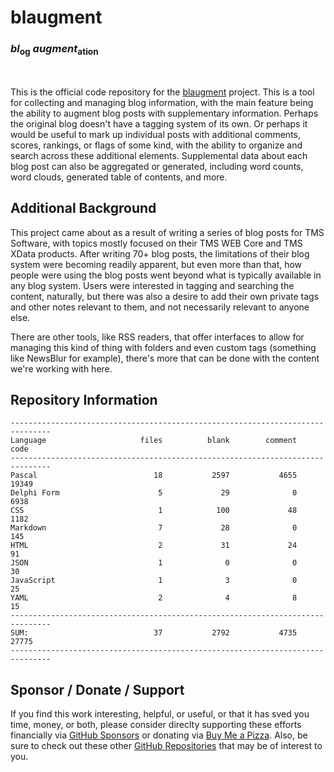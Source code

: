 # blaugment
### ***bl***<sub>og</sub> ***augment***<sub>ation</sub>
<br />

This is the official code repository for the [blaugment](https://www.blaugment.com) project.  This is a tool for collecting and managing blog information, with the main feature being the ability to augment blog posts with supplementary information.  Perhaps the original blog doesn't have a tagging system of its own. Or perhaps it would be useful to mark up individual posts with additional comments, scores, rankings, or flags of some kind, with the ability to organize and search across these additional elements. Supplemental data about each blog post can also be aggregated or generated, including word counts, word clouds, generated table of contents, and more. 

## Additional Background
This project came about as a result of writing a series of blog posts for TMS Software, with topics mostly focused on their TMS WEB Core and TMS XData products.  After writing 70+ blog posts, the limitations of their blog system were becoming readily apparent, but even more than that, how people were using the blog posts went beyond what is typically available in any blog system.  Users were interested in tagging and searching the content, naturally, but there was also a desire to add their own private tags and other notes relevant to them, and not necessarily relevant to anyone else.  

There are other tools, like RSS readers, that offer interfaces to allow for managing this kind of thing with folders and even custom tags (something like NewsBlur for example), there's more that can be done with the content we're working with here.

## Repository Information
```
-------------------------------------------------------------------------------
Language                     files          blank        comment           code
-------------------------------------------------------------------------------
Pascal                          18           2597           4655          19349
Delphi Form                      5             29              0           6938
CSS                              1            100             48           1182
Markdown                         7             28              0            145
HTML                             2             31             24             91
JSON                             1              0              0             30
JavaScript                       1              3              0             25
YAML                             2              4              8             15
-------------------------------------------------------------------------------
SUM:                            37           2792           4735          27775
-------------------------------------------------------------------------------
```
## Sponsor / Donate / Support
If you find this work interesting, helpful, or useful, or that it has sved you time, money, or both, please consider direclty supporting these efforts financially via [GitHub Sponsors](https://github.com/sponsors/500Foods) or donating via [Buy Me a Pizza](https://www.buymeacoffee.com/andrewsimard500). Also, be sure to check out these other [GitHub Repositories](https://github.com/500Foods?tab=repositories&q=&sort=stargazers) that may be of interest to you.
